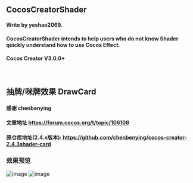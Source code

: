 ## CocosCreatorShader
#### Write by yeshao2069.
#### CocosCreatorShader intends to help users who do not know Shader quickly understand how to use Cocos Effect.
#### Cocos Creator V3.0.0+
&nbsp;

## 抽牌/咪牌效果  DrawCard
#### 感谢 chenbenying 
#### 文章地址  https://forum.cocos.org/t/topic/106108
#### 原仓库地址(2.4.x版本): https://github.com/chenbenying/cocos-creator-2.4.3shader-card
### 效果预览
![image](https://gitee.com/yeshaohelpme/ShaderDemoImageLibrary/raw/master/image/DrawCardv1.gif)
![image](https://gitee.com/yeshaohelpme/ShaderDemoImageLibrary/raw/master/image/DrawCardv2.gif)